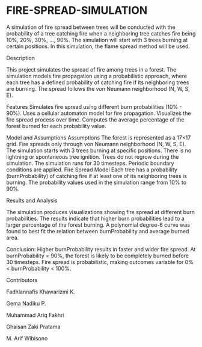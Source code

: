 # FIRE-SPREAD-SIMULATION
A simulation of fire spread between trees will be conducted with the probability of a tree catching fire when a neighboring tree catches fire being 10%, 20%, 30%, ..., 90%. The simulation will start with 3 trees burning at certain positions. In this simulation, the flame spread method will be used. 

Description

This project simulates the spread of fire among trees in a forest. The simulation models fire propagation using a probabilistic approach, where each tree has a defined probability of catching fire if its neighboring trees are burning. The spread follows the von Neumann neighborhood (N, W, S, E).

Features
Simulates fire spread using different burn probabilities (10% - 90%).
Uses a cellular automaton model for fire propagation.
Visualizes the fire spread process over time.
Computes the average percentage of the forest burned for each probability value.

Model and Assumptions
Assumptions
The forest is represented as a 17×17 grid.
Fire spreads only through von Neumann neighborhood (N, W, S, E).
The simulation starts with 3 trees burning at specific positions.
There is no lightning or spontaneous tree ignition.
Trees do not regrow during the simulation.
The simulation runs for 30 timesteps.
Periodic boundary conditions are applied.
Fire Spread Model
Each tree has a probability (burnProbability) of catching fire if at least one of its neighboring trees is burning. The probability values used in the simulation range from 10% to 90%.

Results and Analysis

The simulation produces visualizations showing fire spread at different burn probabilities. The results indicate that higher burn probabilities lead to a larger percentage of the forest burning. A polynomial degree-6 curve was found to best fit the relation between burnProbability and average burned area.

Conclusion:
Higher burnProbability results in faster and wider fire spread.
At burnProbability = 90%, the forest is likely to be completely burned before 30 timesteps.
Fire spread is probabilistic, making outcomes variable for 0% < burnProbability < 100%.

Contributors

Fadhlannafis Khawarizmi K.

Gema Nadiku P.

Muhammad Ariq Fakhri

Ghaisan Zaki Pratama

M. Arif Wibisono
